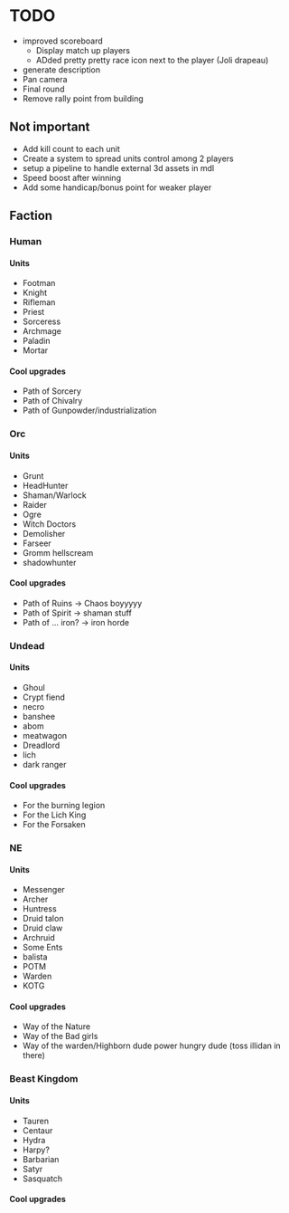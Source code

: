 # TODO

- improved scoreboard
  - Display match up players
  - ADded pretty pretty race icon next to the player (Joli drapeau)
- generate description
- Pan camera
- Final round
- Remove rally point from building

## Not important

- Add kill count to each unit
- Create a system to spread units control among 2 players
- setup a pipeline to handle external 3d assets in mdl
- Speed boost after winning
- Add some handicap/bonus point for weaker player



## Faction
### Human
#### Units
-   Footman
-   Knight
-   Rifleman
-   Priest
-   Sorceress
-   Archmage
-   Paladin
-   Mortar
#### Cool upgrades
- Path of Sorcery
- Path of Chivalry
- Path of Gunpowder/industrialization
### Orc
#### Units
- Grunt
- HeadHunter
- Shaman/Warlock
- Raider
- Ogre
- Witch Doctors
- Demolisher
- Farseer
- Gromm hellscream
- shadowhunter
#### Cool upgrades
- Path of Ruins -> Chaos boyyyyy
- Path of Spirit -> shaman stuff
- Path of ... iron? -> iron horde
### Undead
#### Units
- Ghoul
- Crypt fiend
- necro
- banshee
- abom
- meatwagon
- Dreadlord
- lich
- dark ranger
#### Cool upgrades
- For the burning legion
- For the Lich King
- For the Forsaken
### NE
#### Units
- Messenger
- Archer
- Huntress
- Druid talon
- Druid claw
- Archruid
- Some Ents
- balista
- POTM
- Warden
- KOTG
#### Cool upgrades
- Way of the Nature
- Way of the Bad girls
- Way of the warden/Highborn dude power hungry dude (toss illidan in there)
### Beast Kingdom
#### Units
- Tauren
- Centaur
- Hydra
- Harpy?
- Barbarian
- Satyr
- Sasquatch
#### Cool upgrades
###
###

